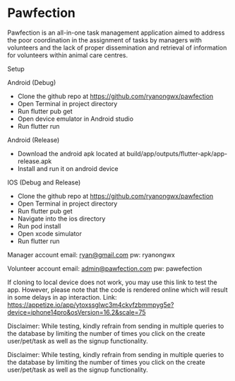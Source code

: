 # Pawfection

Pawfection is an all-in-one task management application aimed to address the poor coordination in the assignment of tasks by managers with volunteers and the lack of proper dissemination and retrieval of information for volunteers within animal care centres.

Setup

Android (Debug)
- Clone the github repo at https://github.com/ryanongwx/pawfection
- Open Terminal in project directory
- Run flutter pub get
- Open device emulator in Android studio
- Run flutter run

Android (Release)
- Download the android apk located at build/app/outputs/flutter-apk/app-release.apk
- Install and run it on android device

IOS (Debug and Release)
- Clone the github repo at https://github.com/ryanongwx/pawfection
- Open Terminal in project directory
- Run flutter pub get
- Navigate into the ios directory
- Run pod install
- Open xcode simulator
- Run flutter run

Manager account
  email: ryan@gmail.com
  pw: ryanongwx
  
Volunteer account
  email: admin@pawfection.com
  pw: pawefection

If cloning to local device does not work, you may use this link to test the app. However, please note that the code is rendered online which will result in some delays in ap interaction. Link: https://appetize.io/app/ytoxssglwc3m4ckvfzbmmpyg5e?device=iphone14pro&osVersion=16.2&scale=75

Disclaimer: While testing, kindly refrain from sending in multiple queries to the database by limiting the number of times you click on the create user/pet/task as well as the signup functionality.


Disclaimer: While testing, kindly refrain from sending in multiple queries to the database by limiting the number of times you click on the create user/pet/task as well as the signup functionality.


